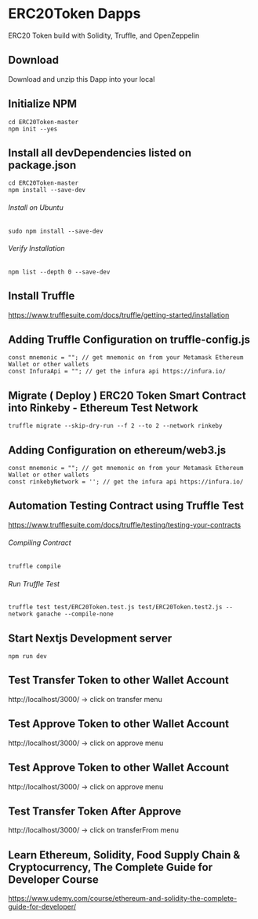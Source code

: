 # ERC20Token Dapps
ERC20 Token build with Solidity, Truffle, and OpenZeppelin


## Download 
Download and unzip this Dapp into your local


## Initialize NPM 
```
cd ERC20Token-master
npm init --yes
```


## Install all devDependencies listed on package.json
```
cd ERC20Token-master
npm install --save-dev 
```
###### Install on Ubuntu
`sudo npm install --save-dev`

###### Verify Installation 
`npm list --depth 0 --save-dev`


## Install Truffle
https://www.trufflesuite.com/docs/truffle/getting-started/installation


## Adding Truffle Configuration on truffle-config.js
```
const mnemonic = ""; // get mnemonic on from your Metamask Ethereum Wallet or other wallets
const InfuraApi = ""; // get the infura api https://infura.io/
```

## Migrate ( Deploy ) ERC20 Token Smart Contract into Rinkeby - Ethereum Test Network 
`truffle migrate --skip-dry-run --f 2 --to 2 --network rinkeby`


## Adding Configuration on ethereum/web3.js
```
const mnemonic = ""; // get mnemonic on from your Metamask Ethereum Wallet or other wallets
const rinkebyNetwork = ''; // get the infura api https://infura.io/
```


## Automation Testing Contract using Truffle Test
https://www.trufflesuite.com/docs/truffle/testing/testing-your-contracts

###### Compiling Contract 
`truffle compile` 

###### Run Truffle Test
`truffle test test/ERC20Token.test.js test/ERC20Token.test2.js --network ganache --compile-none`


## Start Nextjs Development server 
`npm run dev`


## Test Transfer Token to other Wallet Account 
http://localhost/3000/ -> click on transfer menu 


## Test Approve Token to other Wallet Account
http://localhost/3000/ -> click on approve menu 


## Test Approve Token to other Wallet Account
http://localhost/3000/ -> click on approve menu 


## Test Transfer Token After Approve   
http://localhost/3000/ -> click on transferFrom menu 


## Learn Ethereum, Solidity, Food Supply Chain & Cryptocurrency, The Complete Guide for Developer Course
https://www.udemy.com/course/ethereum-and-solidity-the-complete-guide-for-developer/ 